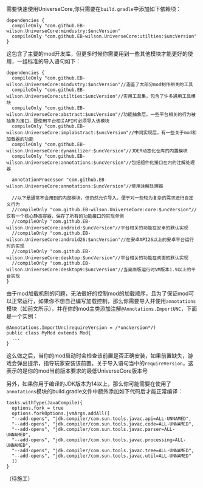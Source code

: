 需要快速使用UniverseCore,你只需要在`build.gradle`中添加如下依赖项：

    dependencies {
      compileOnly "com.github.EB-wilson.UniverseCore:mindustry:$uncVersion"
      compileOnly "com.github.EB-wilson.UniverseCore:utilties:$uncVersion"
    }
      
这包含了主要的mod开发库，但更多时候你需要用到一些其他模块才能更好的使用，一组标准的导入语句如下：

    dependencies {
      compileOnly "com.github.EB-wilson.UniverseCore:mindustry:$uncVersion"//涵盖了大部分mod制作相关的工具
      compileOnly "com.github.EB-wilson.UniverseCore:utilties:$uncVersion"//实用工具集，包含了许多通用工具模块
      compileOnly "com.github.EB-wilson.UniverseCore:abstract:$uncVersion"//功能抽象层，一些平台相关的行为被抽象为接口，要使用平台相关API时必须导入该模块
      compileOnly "com.github.EB-wilson.UniverseCore:implabstract:$uncVersion"//中间实现层，有一些关于mod和加载器的功能
      compileOnly "com.github.EB-wilson.UniverseCore:dynamilizer:$uncVersion"//JDER动态化仓库的内置模块
      compileOnly "com.github.EB-wilson.UniverseCore:annotations:$uncVersion"//包括组件化接口在内的注解处理器
      
      annotationProcessor "com.github.EB-wilson.UniverseCore:annotations:$uncVersion"//使用注解处理器
                    
      //以下是通常不会用到的内部模块，但仍然允许导入，便于对一些较为复杂的需求进行自定义行为
      //compileOnly "com.github.EB-wilson.UniverseCore:core:$uncVersion"//仅有一个核心静态容器，保存了所有的功能接口的实现单例
      //compileOnly "com.github.EB-wilson.UniverseCore:android:$uncVersion"//平台相关的功能在安卓的默认实现
      //compileOnly "com.github.EB-wilson.UniverseCore:android26:$uncVersion"//在安卓API26以上的安卓平台运行时的实现
      //compileOnly "com.github.EB-wilson.UniverseCore:desktop:$uncVersion"//平台相关的功能在桌面的默认实现
      //compileOnly "com.github.EB-wilson.UniverseCore:desktop9:$uncVersion"//当桌面版运行时VM版本1.9以上的平台实现
    }

由于mod加载机制的问题，无法很好的控制mod的加载顺序，且为了保证mod可以正常运行，如果你不想自己编写加载控制，那么你需要导入并使用`annotations`模块（如前文所示），并在你的mod主类添加注解`@Annotations.ImportUNC`，下面是一个实例：

    @Annotations.ImportUnc(requireVersion = /*uncVersion*/)
    public class MyMod extends Mod{
      ...
    }

这么做之后，当你的mod启动时会检查该前置是否正确安装，如果前置缺失，游戏会弹出提示，指导玩家安装该前置。关于导入语句当中的`requireVersion`，这表示的是你的mod当前版本要求的最低UniverseCore版本号

另外，如果你用于编译的JDK版本为14以上，那么你可能需要在使用了`annotations`模块的build.gradle文件中额外添加如下代码后才能正常编译：

    tasks.withType(JavaCompile){
      options.fork = true
      options.forkOptions.jvmArgs.addAll([
      "--add-opens", "jdk.compiler/com.sun.tools.javac.api=ALL-UNNAMED",
      "--add-opens", "jdk.compiler/com.sun.tools.javac.code=ALL-UNNAMED",
      "--add-opens", "jdk.compiler/com.sun.tools.javac.parser=ALL-UNNAMED",
      "--add-opens", "jdk.compiler/com.sun.tools.javac.processing=ALL-UNNAMED",
      "--add-opens", "jdk.compiler/com.sun.tools.javac.tree=ALL-UNNAMED",
      "--add-opens", "jdk.compiler/com.sun.tools.javac.util=ALL-UNNAMED"
      ])
    }

（待施工）